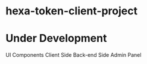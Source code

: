 # hexa-token-client-project
# Under Development
  UI Components
  Client Side
  Back-end Side 
  Admin Panel
